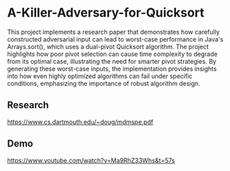 # A-Killer-Adversary-for-Quicksort
This project implements a research paper that demonstrates how carefully constructed adversarial input can lead to worst-case performance in Java's Arrays.sort(), which uses a dual-pivot Quicksort algorithm. The project highlights how poor pivot selection can cause time complexity to degrade from its optimal case, illustrating the need for smarter pivot strategies. By generating these worst-case inputs, the implementation provides insights into how even highly optimized algorithms can fail under specific conditions, emphasizing the importance of robust algorithm design.

## Research

https://www.cs.dartmouth.edu/~doug/mdmspe.pdf

## Demo

https://www.youtube.com/watch?v=Ma9RhZ33Whs&t=57s


